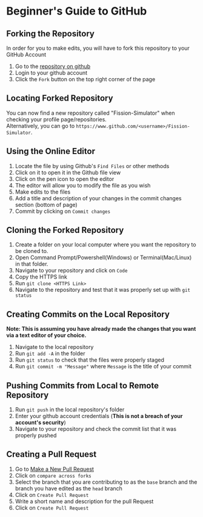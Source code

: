 # Beginner's Guide to GitHub
## Forking the Repository
In order for you to make edits, you will have to fork this repository to your GitHub Account
1. Go to the [repository on github](https://github.com/Redfire75369/Fission-Simulator)
2. Login to your github account
3. Click the `Fork` button on the top right corner of the page

## Locating Forked Repository
You can now find a new repository called "Fission-Simulator" when checking your profile page/repositories.  
Alternatively, you can go to `https://www.github.com/<username>/Fission-Simulator`.  

## Using the Online Editor
1. Locate the file by using Github's `Find Files` or other methods
2. Click on it to open it in the Github file view
3. Click on the pen icon to open the editor
4. The editor will allow you to modify the file as you wish
5. Make edits to the files
6. Add a title and description of your changes in the commit changes section (bottom of page)
7. Commit by clicking on `Commit changes`

## Cloning the Forked Repository
1. Create a folder on your local computer where you want the repository to be cloned to.
2. Open Command Prompt/Powershell(Windows) or Terminal(Mac/Linux) in that folder.
3. Navigate to your repository and click on `Code`
4. Copy the HTTPS link
5. Run `git clone <HTTPS Link>`
6. Navigate to the repository and test that it was properly set up with `git status`

## Creating Commits on the Local Repository
**Note: This is assuming you have already made the changes that you want via a text editor of your choice.**
1. Navigate to the local repository
2. Run `git add -A` in the folder
3. Run `git status` to check that the files were properly staged
4. Run `git commit -m "Message"` where `Message` is the title of your commit

## Pushing Commits from Local to Remote Repository
1. Run `git push` in the local repository's folder
2. Enter your github account credentials (**This is not a breach of your account's security**)
3. Navigate to your repository and check the commit list that it was properly pushed

## Creating a Pull Request
1. Go to [Make a New Pull Request](https://github.com/Redfire75369/Fission-Simulator/compare)
2. Click on `compare across forks`
3. Select the branch that you are contributing to as the `base` branch and the branch you have edited as the `head` branch
4. Click on `Create Pull Request`
5. Write a short name and description for the pull Request
6. Click on `Create Pull Request`
